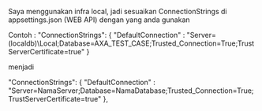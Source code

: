 Saya menggunakan infra local, jadi sesuaikan ConnectionStrings di appsettings.json (WEB API) dengan yang anda gunakan

Contoh :
"ConnectionStrings": {
    "DefaultConnection" : "Server=(localdb)\\Local;Database=AXA_TEST_CASE;Trusted_Connection=True;TrustServerCertificate=true"
} 

menjadi 

"ConnectionStrings": {
    "DefaultConnection" : "Server=NamaServer;Database=NamaDatabase;Trusted_Connection=True;TrustServerCertificate=true"
},
